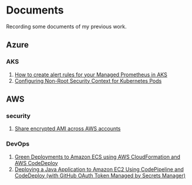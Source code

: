 # Documents
Recording some documents of my previous work.

## Azure
### AKS
1. <a href="./Azure/AKS-maintaince/Create-alert-rules.md">How to create alert rules for your Managed Prometheus in AKS</a>  
2. <a href="./Azure/AKS-maintaince/Configuring Non-Root Security Context for Kubernetes Pods.md">Configuring Non-Root Security Context for Kubernetes Pods</a>

## AWS
### security
1. <a href="./AWS/AWS-security/Share encrypted AMI across AWS accounts.md">Share encrypted AMI across AWS accounts</a>
### DevOps
1. <a href="./AWS/AWS-DevOps/Green Deployments to Amazon ECS using AWS CloudFormation and AWS CodeDeploy.md">Green Deployments to Amazon ECS using AWS CloudFormation and AWS CodeDeploy</a>  
2. <a href="./AWS/AWS-DevOps/Deploying a Java Application to Amazon EC2 Using CodePipeline and CodeDeploy (with GitHub OAuth Token Managed by Secrets Manager).md">Deploying a Java Application to Amazon EC2 Using CodePipeline and CodeDeploy (with GitHub OAuth Token Managed by Secrets Manager)</a>


